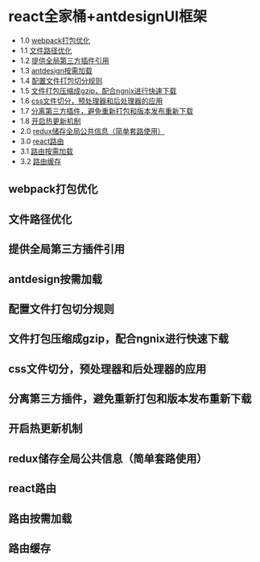 # react全家桶+antdesignUI框架  
- 1.0 [webpack打包优化](#webpack打包优化)  
- 1.1 [文件路径优化](#文件路径优化)  
- 1.2 [提供全局第三方插件引用](#提供全局第三方插件引用)  
- 1.3 [antdesign按需加载](#antdesign按需加载)   
- 1.4 [配置文件打包切分规则](#[配置文件打包切分规则)  
- 1.5 [文件打包压缩成gzip，配合ngnix进行快速下载](#文件打包压缩成gzip，配合ngnix进行快速下载)  
- 1.6 [css文件切分，预处理器和后处理器的应用](#css文件切分，预处理器和后处理器的应用)  
- 1.7 [分离第三方插件，避免重新打包和版本发布重新下载](#分离第三方插件，避免重新打包和版本发布重新下载)  
- 1.8 [开启热更新机制](#开启热更新机制)  
- 2.0 [redux储存全局公共信息（简单套路使用）](#redux储存全局公共信息（简单套路使用)  
- 3.0 [react路由](#react路由)  
- 3.1 [路由按需加载](#路由按需加载)  
- 3.2 [路由缓存](#路由缓存)  


## webpack打包优化





## 文件路径优化






## 提供全局第三方插件引用






## antdesign按需加载






## 配置文件打包切分规则






## 文件打包压缩成gzip，配合ngnix进行快速下载






## css文件切分，预处理器和后处理器的应用






## 分离第三方插件，避免重新打包和版本发布重新下载






## 开启热更新机制






## redux储存全局公共信息（简单套路使用）






## react路由






## 路由按需加载






## 路由缓存


